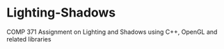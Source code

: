 # Lighting-Shadows
COMP 371 Assignment on Lighting and Shadows using C++, OpenGL and related libraries
